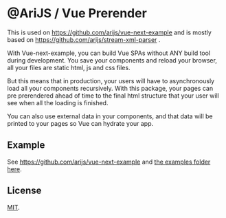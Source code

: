 # @AriJS / Vue Prerender

This is used on https://github.com/arijs/vue-next-example and is mostly based on https://github.com/arijs/stream-xml-parser .

With Vue-next-example, you can build Vue SPAs without ANY build tool during development. You save your components and reload your browser, all your files are static html, js and css files.

But this means that in production, your users will have to asynchronously load all your components recursively. With this package, your pages can pre prerendered ahead of time to the final html structure that your user will see when all the loading is finished.

You can also use external data in your components, and that data will be printed to your pages so Vue can hydrate your app.

## Example

See https://github.com/arijs/vue-next-example and [the examples folder here](examples).

## License

[MIT](LICENSE).
